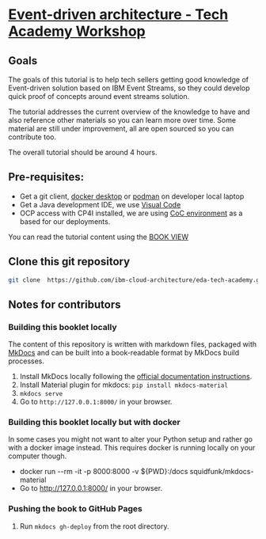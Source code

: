 # [Event-driven architecture - Tech Academy Workshop](https://ibm-cloud-architecture.github.io/eda-tech-academy)

## Goals

The goals of this tutorial is to help tech sellers getting good knowledge of Event-driven solution based on IBM Event Streams, so they could develop quick proof of concepts around event streams solution. 

The tutorial addresses the current overview of the knowledge to have and also reference other materials so you can learn more over time. Some material are still under improvement, all are open sourced so you can contribute too. 

The overall tutorial should be around 4 hours.

## Pre-requisites:

* Get a git client, [docker desktop](https://www.docker.com/products/docker-desktop/) or [podman](https://podman.io/) on developer local laptop
* Get a Java development IDE, we use [Visual Code](https://code.visualstudio.com/)
* OCP access with CP4I installed, we are using [CoC environment](https://cmc.coc-ibm.com/cluster/biggs) as a based for our deployments.


You can read the tutorial content using the [BOOK VIEW](https://ibm-cloud-architecture.github.com/eda-tech-academy)


## Clone this git repository

```sh
git clone  https://github.com/ibm-cloud-architecture/eda-tech-academy.git
```

## Notes for contributors

### Building this booklet locally

The content of this repository is written with markdown files, packaged with [MkDocs](https://www.mkdocs.org/) and can be built into a book-readable format by MkDocs build processes.

1. Install MkDocs locally following the [official documentation instructions](https://www.mkdocs.org/#installation).
1. Install Material plugin for mkdocs:  `pip install mkdocs-material` 
1. `mkdocs serve`
1. Go to `http://127.0.0.1:8000/` in your browser.

### Building this booklet locally but with docker

In some cases you might not want to alter your Python setup and rather go with a docker image instead. This requires docker is running locally on your computer though.

* docker run --rm -it -p 8000:8000 -v ${PWD}:/docs squidfunk/mkdocs-material
* Go to http://127.0.0.1:8000/ in your browser.

### Pushing the book to GitHub Pages

1. Run `mkdocs gh-deploy` from the root directory.

